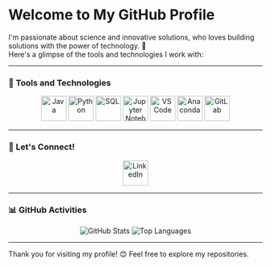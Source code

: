 # Welcome to My GitHub Profile

I'm passionate about science and innovative solutions, who loves building solutions with the power of technology. 🚀  
Here's a glimpse of the tools and technologies I work with:

---

### 🚀 Tools and Technologies

<div align="center">
  <img src="https://cdn.jsdelivr.net/gh/devicons/devicon/icons/java/java-original.svg" alt="Java" width="50" height="50" />
  <img src="https://cdn.jsdelivr.net/gh/devicons/devicon/icons/python/python-original.svg" alt="Python" width="50" height="50" />
  <img src="https://cdn.jsdelivr.net/gh/devicons/devicon/icons/mysql/mysql-original-wordmark.svg" alt="SQL" width="50" height="50" />
  <img src="https://cdn.jsdelivr.net/gh/devicons/devicon/icons/jupyter/jupyter-original.svg" alt="Jupyter Notebook" width="50" height="50" />
  <img src="https://cdn.jsdelivr.net/gh/devicons/devicon/icons/vscode/vscode-original.svg" alt="VS Code" width="50" height="50" />
  <img src="https://cdn.jsdelivr.net/gh/devicons/devicon/icons/anaconda/anaconda-original.svg" alt="Anaconda" width="50" height="50" />
  <img src="https://cdn.jsdelivr.net/gh/devicons/devicon/icons/gitlab/gitlab-original.svg" alt="GitLab" width="50" height="50" />
</div>

---

### 🌟 Let's Connect!

<div align="center">
  <a href="https://www.linkedin.com/in/pierre-mazzucotelli-511b22284/" target="_blank">
    <img src="https://cdn.jsdelivr.net/gh/devicons/devicon/icons/linkedin/linkedin-original.svg" alt="LinkedIn" width="50" height="50" />
  </a>
</div>

---

### 📊 GitHub Activities

<div align="center">
  <img src="https://github-readme-stats.vercel.app/api?username=PierreMazzucotelli&show_icons=true&theme=radical" alt="GitHub Stats" />
  <img src="https://github-readme-stats.vercel.app/api/top-langs/?username=PierreMazzucotelli&layout=compact&theme=radical" alt="Top Languages" />
</div>

---

Thank you for visiting my profile! 😊 Feel free to explore my repositories.
